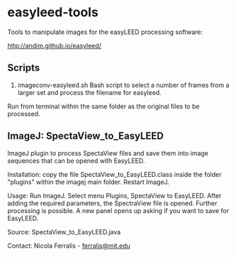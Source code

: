 easyleed-tools
==============

Tools to manipulate images for the easyLEED processing software:

http://andim.github.io/easyleed/

Scripts
--------

1. imageconv-easyleed.sh
Bash script to select a number of frames from a larger set and process the filename for easyleed.

Run from terminal within the same folder as the original files to be processed.


ImageJ: SpectaView_to_EasyLEED
-------------------------------

ImageJ plugin to process SpectaView files and save them into
image sequences that can be opened with EasyLEED.

Installation: copy the file SpectaView_to_EasyLEED.class inside the folder "plugins" within the imagej main folder. Restart ImageJ.

Usage: Run ImageJ. Select menu Plugins, SpectaView to EasyLEED. After adding the required parameters, the SpectraView file is opened. Further processing is possible. A new panel opens up asking if you want to save for EasyLEED. 

Source: SpectaView_to_EasyLEED.java


Contact: 
Nicola Ferralis - ferralis@mit.edu

